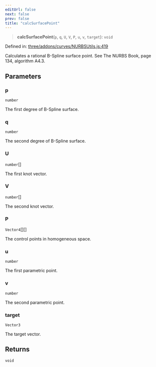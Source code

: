 ```yaml
---
editUrl: false
next: false
prev: false
title: "calcSurfacePoint"
---
```


> **calcSurfacePoint**(`p`, `q`, `U`, `V`, `P`, `u`, `v`, `target`): `void`

Defined in: [three/addons/curves/NURBSUtils.js:419](https://github.com/DefinitelyMaybe/three-i18n/blob/fa57b79433d1c349ffb23a78727299c8d4190136/three/addons/curves/NURBSUtils.js#L419)

Calculates a rational B-Spline surface point. See The NURBS Book, page 134, algorithm A4.3.

## Parameters

### p

`number`

The first degree of B-Spline surface.

### q

`number`

The second degree of B-Spline surface.

### U

`number`[]

The first knot vector.

### V

`number`[]

The second knot vector.

### P

`Vector4`[][]

The control points in homogeneous space.

### u

`number`

The first parametric point.

### v

`number`

The second parametric point.

### target

`Vector3`

The target vector.

## Returns

`void`
